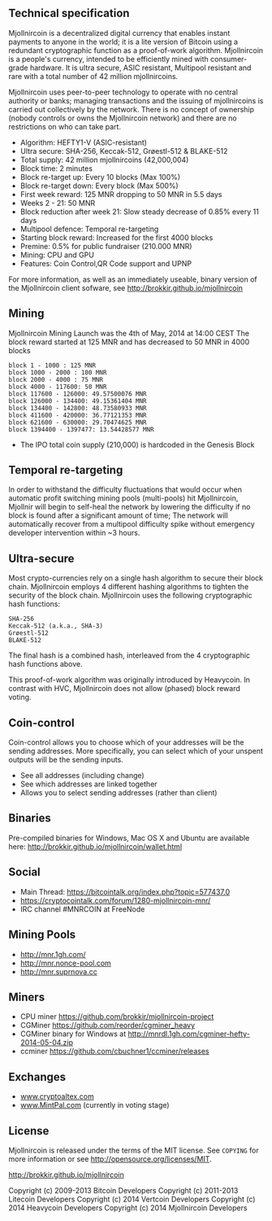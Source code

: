 Technical specification
-----------------------
Mjollnircoin is a decentralized digital currency that enables instant payments to anyone in the world; it is a lite version of Bitcoin using a redundant cryptographic function as a proof-of-work algorithm. Mjollnircoin is a people's currency, intended to be efficiently mined with consumer-grade hardware. It is ultra secure, ASIC resistant, Multipool resistant and rare with a total number of 42 million mjollnircoins.

Mjollnircoin uses peer-to-peer technology to operate with no central authority or banks; managing transactions and the issuing of mjollnircoins is carried out collectively by the network. There is no concept of ownership (nobody controls or owns the Mjollnircoin network) and there are no restrictions on who can take part. 

- Algorithm: HEFTY1-V (ASIC-resistant)
- Ultra secure: SHA-256, Keccak-512, Grøestl-512 & BLAKE-512
- Total supply: 42 million mjollnircoins (42,000,004)
- Block time: 2 minutes
- Block re-target up: Every 10 blocks (Max 100%)
- Block re-target down: Every block (Max 500%)
- First week reward: 125 MNR dropping to 50 MNR in 5.5 days
- Weeks 2 - 21: 50 MNR
- Block reduction after week 21: Slow steady decrease of 0.85% every 11 days
- Multipool defence: Temporal re-targeting
- Starting block reward: Increased for the first 4000 blocks
- Premine: 0.5% for public fundraiser (210.000 MNR)
- Mining: CPU and GPU
- Features: Coin Control,QR Code support and UPNP


For more information, as well as an immediately useable, binary version of
the Mjollnircoin client sofware, see http://brokkir.github.io/mjollnircoin

Mining
------

Mjollnircoin Mining Launch was the 4th of May, 2014 at 14:00 CEST
The block reward started at 125 MNR and has decreased to 50 MNR in 4000 blocks 

    block 1 - 1000 : 125 MNR
    block 1000 - 2000 : 100 MNR
    block 2000 - 4000 : 75 MNR
    block 4000 - 117600: 50 MNR
    block 117600 - 126000: 49.57500076 MNR
    block 126000 - 134400: 49.15361404 MNR
    block 134400 - 142800: 48.73580933 MNR
    block 411600 - 420000: 36.77121353 MNR
    block 621600 - 630000: 29.70474625 MNR
    block 1394400 - 1397477: 13.54428577 MNR

- The IPO total coin supply (210,000) is hardcoded in the Genesis Block


Temporal re-targeting
---------------------
In order to withstand the difficulty fluctuations that would occur when automatic profit switching mining pools (multi-pools) hit Mjollnircoin, Mjollnir will begin to self-heal the network by lowering the difficulty if no block is found after a significant amount of time; The network will automatically recover from a multipool difficulty spike without emergency developer intervention within ~3 hours.


Ultra-secure
------------
Most crypto-currencies rely on a single hash algorithm to secure their block chain. Mjollnircoin employs 4 different hashing algorithms to tighten the security of the block chain. Mjollnircoin uses the following cryptographic hash functions:

    SHA-256
    Keccak-512 (a.k.a., SHA-3)
    Grøestl-512
    BLAKE-512

The final hash is a combined hash, interleaved from the 4 cryptographic hash functions above.

This proof-of-work algorithm was originally introduced by Heavycoin. In contrast with HVC, Mjollnircoin does not allow (phased) block reward voting.


Coin-control
------------
Coin-control allows you to choose which of your addresses will be the sending addresses. More specifically, you can select which of your unspent outputs will be the sending inputs.

- See all addresses (including change)
- See which addresses are linked together
- Allows you to select sending addresses (rather than client)


Binaries
--------

Pre-compiled binaries for Windows, Mac OS X and Ubuntu are available here:
http://brokkir.github.io/mjollnircoin/wallet.html


Social
------

  - Main Thread: https://bitcointalk.org/index.php?topic=577437.0 
  - https://cryptocointalk.com/forum/1280-mjollnircoin-mnr/ 
  - IRC channel #MNRCOIN at FreeNode

Mining Pools
------------
    
- http://mnr.1gh.com/ 
- http://mnr.nonce-pool.com 
- http://mnr.suprnova.cc


Miners
-------
    
- CPU miner https://github.com/brokkir/mjollnircoin-project
- CGMiner https://github.com/reorder/cgminer_heavy 
- CGMiner binary for Windows at http://mnrdl.1gh.com/cgminer-hefty-2014-05-04.zip
- ccminer https://github.com/cbuchner1/ccminer/releases 



Exchanges
---------
    
- www.cryptoaltex.com
- www.MintPal.com (currently in voting stage)


License
-------

Mjollnircoin is released under the terms of the MIT license. See `COPYING` for more
information or see http://opensource.org/licenses/MIT.



http://brokkir.github.io/mjollnircoin

Copyright (c) 2009-2013 Bitcoin Developers
Copyright (c) 2011-2013 Litecoin Developers
Copyright (c) 2014 Vertcoin Developers
Copyright (c) 2014 Heavycoin Developers
Copyright (c) 2014 Mjollnircoin Developers



